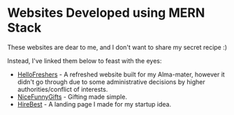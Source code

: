 # Websites Developed using MERN Stack

These websites are dear to me, and I don't want to share my secret recipe :)

Instead, I've linked them below to feast with the eyes:
* [HelloFreshers](https://hello-freshers.herokuapp.com/) - A refreshed website built for my Alma-mater, however it didn't go through due to some administrative decisions by higher authorities/conflict of interests.
* [NiceFunnyGifts](https://nicefunnygifts.com) - Gifting made simple.
* [HireBest]() - A landing page I made for my startup idea.

